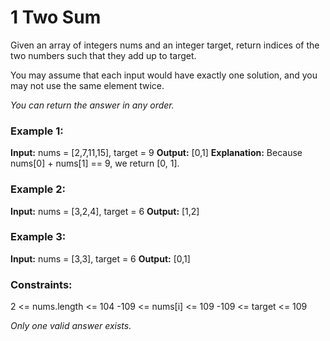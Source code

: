# 1 Two Sum

Given an array of integers nums and an integer target, return indices of the two numbers such that they add up to target.

You may assume that each input would have exactly one solution, and you may not use the same element twice.

*You can return the answer in any order.* 

### Example 1:
**Input:** nums = [2,7,11,15], target = 9
**Output:** [0,1]
**Explanation:** Because nums[0] + nums[1] == 9, we return [0, 1].

### Example 2:
**Input:** nums = [3,2,4], target = 6
**Output:** [1,2]

### Example 3:
**Input:** nums = [3,3], target = 6
**Output:** [0,1]
 
### Constraints:
2 <= nums.length <= 104
-109 <= nums[i] <= 109
-109 <= target <= 109

*Only one valid answer exists.* 
